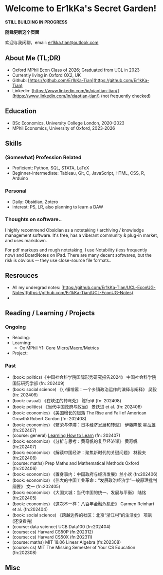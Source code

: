 # Welcome to Er1kKa's Secret Garden!

**STILL BUILDING IN PROGRESS**

**随缘更新这个页面**

欢迎与我闲聊，email: er1kka.tian@outlook.com

## About Me (TL;DR)

- Oxford MPhil Econ Class of 2026; Graduated from UCL in 2023
- Currently living in Oxford OX2, UK
- Github: [https://github.com/Er1kKa-Tian](https://github.com/Er1kKa-Tian)
- Linkedin: [https://www.linkedin.com/in/xiaotian-tian/](https://www.linkedin.com/in/xiaotian-tian/) (not frequently checked)

## Education

- BSc Economics, University College London, 2020-2023
- MPhil Economics, University of Oxford, 2023-2026


## Skills

### (Somewhat) Profession Related

- Proficient: Python, SQL, STATA, LaTeX
- Beginner-Intermediate: Tableau, Git, C, JavaScript, HTML, CSS, R, Arduino

### Personal

- Daily: Obsidian, Zotero
- Interest: PS, LR, also planning to learn a DAW

### Thoughts on software..

I highly recommend Obsidian as a notetaking / archiving / knowledge management software. It's free, has a viberant community & plug-in market, and uses markdown.

For pdf markups and rough notetaking, I use Notability (less frequently now) and BoardNotes on iPad. There are many decent softwares, but the risk is obvious -- they use close-source file formats..


## Resrouces

- All my undergrad notes: [https://github.com/Er1kKa-Tian/UCL-EconUG-Notes](https://github.com/Er1kKa-Tian/UCL-EconUG-Notes)
- 

## Reading / Learning / Projects

### Ongoing

- Reading: 
- Learning: 
    - Ox MPhil Y1: Core Micro/Macro/Metrics
- Project:


### Past

- (book: politics)《中国社会科学院国际形势研究报告2024》 中国社会科学院国际研究学部 (fn: 202409)
- (book: social science) 《小镇喧嚣：一个乡镇政治运作的演绎与阐释》 吴毅 (fn: 202409)
- (book: casual) 《在峡江的转弯处》 陈行甲 (fn: 202408)
- (book: politics) 《当代中国政府与政治》 景跃进 et al. (fn: 202408)
- (book: economics) 《美国增长的起落 The Rise and Fall of American Growth》 Robert Gordon (fn: 202408)
- (book: economics) 《繁荣与停滞：日本经济发展和转型》 伊藤隆敏 星岳雄 (fn:202407)
- (course: general) [Learning How to Learn](https://www.coursera.org/learn/learning-how-to-learn) (fn: 202407)
- (book: economics) 《分析与思考：黄奇帆的复旦经济课》 黄奇帆 (fn:202407)
- (book: economics) 《解读中国经济：聚焦新时代的关键问题》 林毅夫 (fn:202406)
- (course: maths) Prep Maths and Mathematical Methods Oxford (fn:202406)
- (book: economics) 《置身事内：中国政府与经济发展》兰小欢 (fn:202406)
- (book: economics) 《伟大的中国工业革命：“发展政治经济学”一般原理批判纲要》 文一 (fn:202405)
- (book: economics) 《大国大城：当代中国的统一、发展与平衡》 陆铭 (fn:202405)
- (book: economics) 《这次不一样：八百年金融危机史》 Carmen Reinhart et al. (fn:202404)
- (book: social science) 《跨越边界的社区：北京“浙江村”的生活史》 项飙 (还没看完)
- (course: data science) UCB Data100 (fn:202404)
- (course: cs) Harvard CS50P (fn:202312)
- (course: cs) Harvard CS50X (fn:202311)
- (course: maths) MIT 18.06 Linear Algebra (fn:202308)
- (course: cs) MIT The Missing Semester of Your CS Education (fn:202308)



## Misc